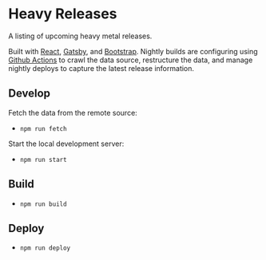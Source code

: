 # Heavy Releases

A listing of upcoming heavy metal releases. 

Built with [React](https://reactjs.org), [Gatsby](https://gatsbyjs.com), and [Bootstrap](https://getbootstrap.com). Nightly builds are configuring using [Github Actions](https://github.com/features/actions) to crawl the data source, restructure the data, and manage nightly deploys to capture the latest release information. 

## Develop

Fetch the data from the remote source:

- `npm run fetch`

Start the local development server:

- `npm run start`

## Build

- `npm run build`

## Deploy

- `npm run deploy`